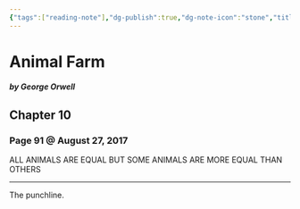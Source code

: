 ```yaml
---
{"tags":["reading-note"],"dg-publish":true,"dg-note-icon":"stone","title":"Notes from Animal Farm by George Orwell","created":"2017-08-27T18:23:37+06:00","updated":"2023-01-30T23:41:17+06:00","permalink":"/reading/notes-and-highlights/animal-farm-by-george-orwell/","dgPassFrontmatter":true,"noteIcon":"stone"}
---
```



# Animal Farm
##### by George Orwell

## Chapter 10
### Page 91 @ August 27, 2017
ALL ANIMALS ARE EQUAL BUT SOME ANIMALS ARE MORE EQUAL THAN OTHERS

---
The punchline.